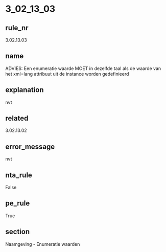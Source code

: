 # 3_02_13_03

## rule_nr
3.02.13.03

## name
ADVIES: Een enumeratie waarde MOET in dezelfde taal als de waarde van het xml=lang attribuut uit de instance worden gedefinieerd

## explanation
nvt

## related
3.02.13.02

## error_message
nvt

## nta_rule
False

## pe_rule
True

## section
Naamgeving - Enumeratie waarden

